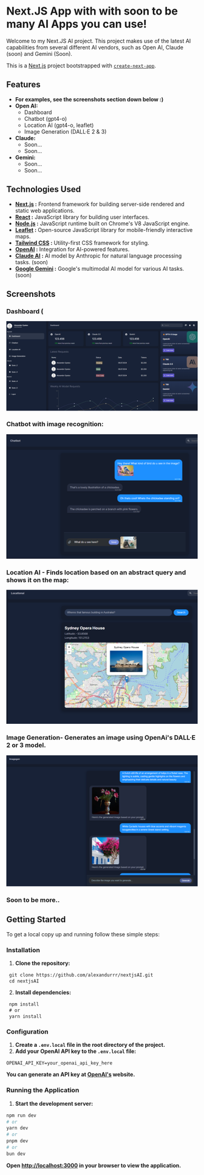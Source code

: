 # Next.JS App with with soon to be many AI Apps you can use!

Welcome to my Next.JS AI project. This project makes use of the latest AI capabilities from several different AI vendors, such as Open AI, Claude (soon) and Gemini (Soon).

This is a [Next.js](https://nextjs.org/) project bootstrapped with [`create-next-app`](https://github.com/vercel/next.js/tree/canary/packages/create-next-app).

## Features

- **For examples, see the screenshots section down below :)**
- **Open AI:**
  - Dashboard
  - Chatbot (gpt4-o)
  - Location AI (gpt4-o, leaflet)
  - Image Generation (DALL·E 2 & 3)
- **Claude:**
  - Soon...
  - Soon...
- **Gemini:**
  - Soon...
  - Soon...

## Technologies Used
- **[Next.js](https://nextjs.org/) :** Frontend framework for building server-side rendered and static web applications.
- **[React](https://react.dev/) :** JavaScript library for building user interfaces.
- **[Node.js](https://nodejs.org/en) :** JavaScript runtime built on Chrome's V8 JavaScript engine.
- **[Leaflet](https://leafletjs.com/) :** Open-source JavaScript library for mobile-friendly interactive maps.
- **[Tailwind CSS](https://tailwindcss.com/) :** Utility-first CSS framework for styling.
- **[OpenAI](https://openai.com/) :** Integration for AI-powered features.
- **[Claude AI](https://www.anthropic.com/) :** AI model by Anthropic for natural language processing tasks. (soon)
- **[Google Gemini](https://gemini.google.com/) :** Google's multimodal AI model for various AI tasks. (soon)

## Screenshots

### Dashboard (
![Dashboard](screenshots/dashboard.png)

### Chatbot with image recognition:
![Chatbot](screenshots/chatbot.png)

### Location AI - Finds location based on an abstract query and shows it on the map:
![Location AI](screenshots/locationAI.png)

### Image Generation- Generates an image using OpenAi's DALL·E 2 or 3 model.
![Image Generation](screenshots/imagegeneration.png)

### Soon to be more..

## Getting Started

To get a local copy up and running follow these simple steps:

### Installation

1. **Clone the repository:**
  ```shell
   git clone https://github.com/alexandurrr/nextjsAI.git
   cd nextjsAI
  ```

2. **Install dependencies:**
  ```shell
   npm install
   # or
   yarn install
  ```
### Configuration
1. **Create a ```.env.local``` file in the root directory of the project.**
2. **Add your OpenAI API key to the ```.env.local``` file:**
  ```shell
  OPENAI_API_KEY=your_openai_api_key_here
  ```
   **You can generate an API key at [OpenAI's](https://platform.openai.com/api-keys) website.**

### Running the Application
1. **Start the development server:**
```bash
npm run dev
# or
yarn dev
# or
pnpm dev
# or
bun dev
```

**Open [http://localhost:3000](http://localhost:3000) in your browser to view the application.**

